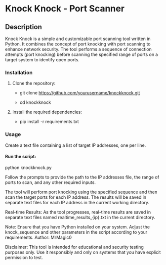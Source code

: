 # Knock Knock - Port Scanner

## Description

Knock Knock is a simple and customizable port scanning tool written in Python. It combines the concept of port knocking with port scanning to enhance network security. The tool performs a sequence of connection attempts (port knocking) before scanning the specified range of ports on a target system to identify open ports.

### Installation

1. Clone the repository:

   - git clone https://github.com/yourusername/knockknock.git

   - cd knockknock

2. Install the required dependencies:

   - pip install -r requirements.txt

### Usage

Create a text file containing a list of target IP addresses, one per line.

#### Run the script:
python knockknock.py

Follow the prompts to provide the path to the IP addresses file, the range of ports to scan, and any other required inputs.

The tool will perform port knocking using the specified sequence and then scan the target ports for each IP address. The results will be saved in separate text files for each IP address in the current working directory.

Real-time Results:
As the tool progresses, real-time results are saved in separate text files named realtime_results_{ip}.txt in the current directory.

Note:
Ensure that you have Python installed on your system.
Adjust the knock_sequence and other parameters in the script according to your requirements.
Author: MrMagic0

Disclaimer:
This tool is intended for educational and security testing purposes only. Use it responsibly and only on systems that you have explicit permission to test.
